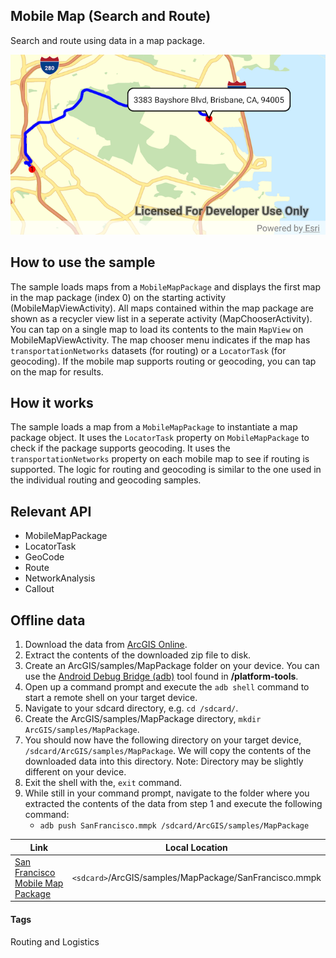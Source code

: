 ## Mobile Map (Search and Route)
Search and route using data in a map package.

![Mobile Map Search and Route App](mobile-map-search-and-route.png)

## How to use the sample
The sample loads maps from a `MobileMapPackage` and displays the first map in the map package (index 0) on the starting activity (MobileMapViewActivity). All maps contained within the map package are shown as a recycler view list in a seperate activity (MapChooserActivity). You can tap on a single map to load its contents to the main `MapView` on MobileMapViewActivity. The map chooser menu indicates if the map has `transportationNetworks` datasets (for routing) or a `LocatorTask` (for geocoding). If the mobile map supports routing or geocoding, you can tap on the map for results.

## How it works
The sample loads a map from a `MobileMapPackage` to instantiate a map package object. It uses the `LocatorTask` property on `MobileMapPackage` to check if the package supports geocoding. It uses the `transportationNetworks` property on each mobile map to see if routing is supported. The logic for routing and geocoding is similar to the one used in the individual routing and geocoding samples.

## Relevant API
* MobileMapPackage
* LocatorTask
* GeoCode
* Route
* NetworkAnalysis
* Callout

## Offline data
1. Download the data from [ArcGIS Online](https://arcgisruntime.maps.arcgis.com/home/item.html?id=260eb6535c824209964cf281766ebe43).  
2. Extract the contents of the downloaded zip file to disk.  
3. Create an ArcGIS/samples/MapPackage folder on your device. You can use the [Android Debug Bridge (adb)](https://developer.android.com/guide/developing/tools/adb.html) tool found in **<sdk-dir>/platform-tools**.
4. Open up a command prompt and execute the ```adb shell``` command to start a remote shell on your target device.
5. Navigate to your sdcard directory, e.g. ```cd /sdcard/```.  
6. Create the ArcGIS/samples/MapPackage directory, ```mkdir ArcGIS/samples/MapPackage```.
7. You should now have the following directory on your target device, ```/sdcard/ArcGIS/samples/MapPackage```. We will copy the contents of the downloaded data into this directory. Note:  Directory may be slightly different on your device.
8. Exit the shell with the, ```exit``` command.
9. While still in your command prompt, navigate to the folder where you extracted the contents of the data from step 1 and execute the following command: 
	* ```adb push SanFrancisco.mmpk /sdcard/ArcGIS/samples/MapPackage```


Link | Local Location
---------|-------|
|[San Francisco Mobile Map Package](https://arcgisruntime.maps.arcgis.com/home/item.html?id=260eb6535c824209964cf281766ebe43)| `<sdcard>`/ArcGIS/samples/MapPackage/SanFrancisco.mmpk |


#### Tags
Routing and Logistics